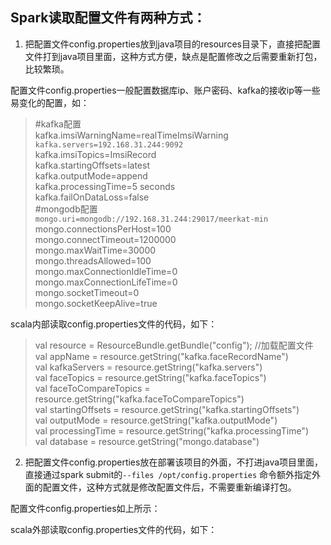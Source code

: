 ## Spark读取配置文件有两种方式：

1. 把配置文件config.properties放到java项目的resources目录下，直接把配置文件打到java项目里面，这种方式方便，缺点是配置修改之后需要重新打包，比较繁琐。

配置文件config.properties一般配置数据库ip、账户密码、kafka的接收ip等一些易变化的配置，如：
>#kafka配置<br/>
kafka.imsiWarningName=realTimeImsiWarning<br/>
`kafka.servers=192.168.31.244:9092`<br/>
kafka.imsiTopics=ImsiRecord<br/>
kafka.startingOffsets=latest<br/>
kafka.outputMode=append<br/>
kafka.processingTime=5 seconds<br/>
kafka.failOnDataLoss=false<br/>
#mongodb配置<br/>
`mongo.uri=mongodb://192.168.31.244:29017/meerkat-min`<br/>
mongo.connectionsPerHost=100<br/>
mongo.connectTimeout=1200000<br/>
mongo.maxWaitTime=30000<br/>
mongo.threadsAllowed=100<br/>
mongo.maxConnectionIdleTime=0<br/>
mongo.maxConnectionLifeTime=0<br/>
mongo.socketTimeout=0<br/>
mongo.socketKeepAlive=true<br/>

scala内部读取config.properties文件的代码，如下：
>val resource = ResourceBundle.getBundle("config"); //加载配置文件<br/>
val appName = resource.getString("kafka.faceRecordName")<br/>
val kafkaServers = resource.getString("kafka.servers")<br/>
val faceTopics = resource.getString("kafka.faceTopics")<br/>
val faceToCompareTopics = resource.getString("kafka.faceToCompareTopics")<br/>
val startingOffsets = resource.getString("kafka.startingOffsets")<br/>
val outputMode = resource.getString("kafka.outputMode")<br/>
val processingTime = resource.getString("kafka.processingTime")<br/>
val database = resource.getString("mongo.database")<br/>

2. 把配置文件config.properties放在部署该项目的外面，不打进java项目里面，直接通过spark submit的`--files /opt/config.properties` 命令额外指定外面的配置文件，这种方式就是修改配置文件后，不需要重新编译打包。

配置文件config.properties如上所示：

scala外部读取config.properties文件的代码，如下：
